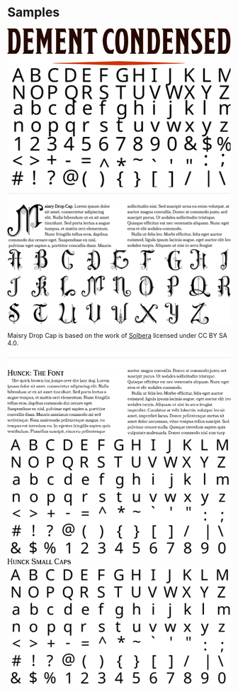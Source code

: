 # Samples

<img src='./images/DementCondensed-Regular.svg' />

<img src='./images/DementCondensed-Regular-glyphs.svg' />

<img src='./images/spacer.svg' />

<img src='./images/MaisryDC-Regular.svg' />

<img src='./images/MaisryDC-Regular-glyphs.svg' />

Maisry Drop Cap is based on the work of [Solbera](https://www.reddit.com/r/UnearthedArcana/comments/3vpphx/5e_font_package_embeddable_cc_edition/) licensed under CC BY SA 4.0.

<img src='./images/spacer.svg' />

<img src='./images/Hunck-Regular.svg' />

<img src='./images/Hunck-Regular-glyphs.svg' />

<img src='./images/HunckSC-Regular.svg' />

<img src='./images/HunckSC-Regular-glyphs.svg' />
